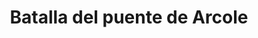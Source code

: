 ﻿---
title: "Batalla del puente de Arcole"
permalink: periodes_687.html
layout: periode
dataInici: 1796-11-15
dataFi: 1796-11-17
sidebar: periodes
pares:
  - id: 615
    title: "Campañas Italianas"
    dataInici: "(1792)"
    dataFi: "(1802)"

fills:
jocsPrincipals:
jocsEscenaris:
  - title: "Arcola: The Battle for Italy, 1796"
    bggId: 4146

jocsEpoca:
jocsEpocaEscenaris:
---

